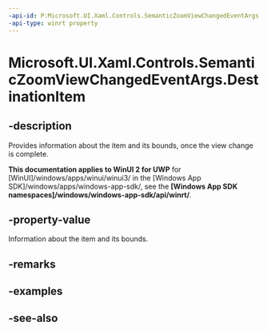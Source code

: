 ```yaml
---
-api-id: P:Microsoft.UI.Xaml.Controls.SemanticZoomViewChangedEventArgs.DestinationItem
-api-type: winrt property
---
```


<!-- Property syntax
public Windows.UI.Xaml.Controls.SemanticZoomLocation DestinationItem { get;  set; }
-->

# Microsoft.UI.Xaml.Controls.SemanticZoomViewChangedEventArgs.DestinationItem

## -description
Provides information about the item and its bounds, once the view change is complete.

**This documentation applies to WinUI 2 for UWP** for [WinUI]/windows/apps/winui/winui3/ in the [Windows App SDK]/windows/apps/windows-app-sdk/, see the **[Windows App SDK namespaces]/windows/windows-app-sdk/api/winrt/**.

## -property-value
Information about the item and its bounds.

## -remarks

## -examples

## -see-also
